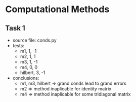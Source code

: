 # Computational Methods

## Task 1

- source file: conds.py
- tests:
	- m1, 1, -1
	- m2, 1, 1
	- m3, 1, -1
	- m4, 0, 0
	- hilbert, 3, -1
- conclusions:
	- m1, m3, hilbert => grand conds lead to grand errors
	- m2 => method inaplicable for identity matrix
	- m4 => method inaplicable for some tridiagonal matrix
